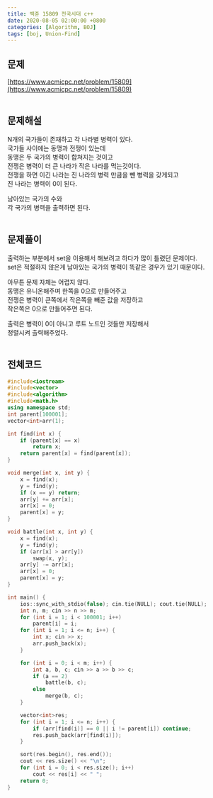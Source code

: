 ```yaml
---
title: 백준 15809 전국시대 c++
date: 2020-08-05 02:00:00 +0800
categories: [Algorithm, BOJ]
tags: [boj, Union-Find]
---
```


## 문제
[https://www.acmicpc.net/problem/15809](https://www.acmicpc.net/problem/15809)  
<br>

## 문제해설  
N개의 국가들이 존재하고 각 나라별 병력이 있다.  
국가들 사이에는 동맹과 전쟁이 있는데  
동맹은 두 국가의 병력이 합쳐지는 것이고  
전쟁은 병력이 더 큰 나라가 작은 나라를 먹는것이다.  
전쟁을 하면 이긴 나라는 진 나라의 병력 만큼을 뺀 병력을 갖게되고  
진 나라는 병력이 0이 된다.  

남아있는 국가의 수와  
각 국가의 병력을 출력하면 된다.  
<br>

## 문제풀이  
출력하는 부분에서 set을 이용해서 해보려고 하다가 많이 틀렸던 문제이다.  
set은 적절하지 않은게 남아있는 국가의 병력이 똑같은 경우가 있기 때문이다.  

아무튼 문제 자체는 어렵지 않다.  
동맹은 유니온해주며 한쪽을 0으로 만들어주고  
전쟁은 병력이 큰쪽에서 작은쪽을 빼준 값을 저장하고  
작은쪽은 0으로 만들어주면 된다.  

출력은 병력이 0이 아니고 루트 노드인 것들만 저장해서  
정렬시켜 출력해주었다.  
<br>


## 전체코드
```c++
#include<iostream>
#include<vector>
#include<algorithm>
#include<math.h>
using namespace std;
int parent[100001];
vector<int>arr(1);

int find(int x) {
	if (parent[x] == x)
		return x;
	return parent[x] = find(parent[x]);
}

void merge(int x, int y) {
	x = find(x);
	y = find(y);
	if (x == y) return;
	arr[y] += arr[x];
	arr[x] = 0;
	parent[x] = y;
}

void battle(int x, int y) {
	x = find(x);
	y = find(y);
	if (arr[x] > arr[y])
		swap(x, y);
	arr[y] -= arr[x];
	arr[x] = 0;
	parent[x] = y;
}

int main() {
	ios::sync_with_stdio(false); cin.tie(NULL); cout.tie(NULL);
	int n, m; cin >> n >> m;
	for (int i = 1; i < 100001; i++)
		parent[i] = i;
	for (int i = 1; i <= n; i++) {
		int x; cin >> x;
		arr.push_back(x);
	}

	for (int i = 0; i < m; i++) {
		int a, b, c; cin >> a >> b >> c;
		if (a == 2)
			battle(b, c);
		else
			merge(b, c);
	}

	vector<int>res;
	for (int i = 1; i <= n; i++) {
		if (arr[find(i)] == 0 || i != parent[i]) continue;
		res.push_back(arr[find(i)]);
	}

	sort(res.begin(), res.end());
	cout << res.size() << "\n";
	for (int i = 0; i < res.size(); i++)
		cout << res[i] << " ";
	return 0;
}
```